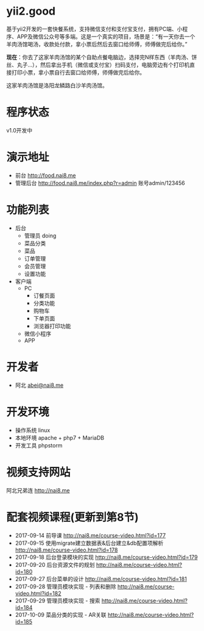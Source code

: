 yii2.good
============================
基于yii2开发的一套快餐系统，支持微信支付和支付宝支付，拥有PC端、小程序、APP及微信公众号等多端。这是一个真实的项目，场景是：“有一天你去一个羊肉汤馆喝汤，收款处付款，拿小票后然后去窗口给师傅，师傅做完后给你。”

**现在**：你去了这家羊肉汤馆的某个自助点餐电脑边，选择完N样东西（羊肉汤、饼丝、丸子...），然后拿出手机（微信或支付宝）扫码支付，电脑旁边有个打印机直接打印小票，拿小票自行去窗口给师傅，师傅做完后给你。

这家羊肉汤馆是洛阳龙鳞路白沙羊肉汤馆。

# 程序状态
v1.0开发中

# 演示地址
- 前台 http://food.nai8.me
- 管理后台 http://food.nai8.me/index.php?r=admin  账号admin/123456

# 功能列表
- 后台
  - 管理员 doing
  - 菜品分类
  - 菜品
  - 订单管理
  - 会员管理
  - 设置功能
- 客户端
  - PC
    - 订餐页面
    - 分类功能
    - 购物车
    - 下单页面
    - 浏览器打印功能
  - 微信小程序
  - APP

# 开发者
- 阿北 <abei@nai8.me>

# 开发环境
- 操作系统 linux
- 本地环境 apache + php7 + MariaDB
- 开发工具 phpstorm

# 视频支持网站
阿北兄弟连 http://nai8.me

# 配套视频课程(更新到第8节)
- 2017-09-14 前导课 http://nai8.me/course-video.html?id=177
- 2017-09-15 使用migrate建立数据表&后台建立&db配置项解析 http://nai8.me/course-video.html?id=178
- 2017-09-18 后台登录模块的实现 http://nai8.me/course-video.html?id=179
- 2017-09-20 后台资源文件的规划 http://nai8.me/course-video.html?id=180
- 2017-09-27 后台菜单的设计 http://nai8.me/course-video.html?id=181
- 2017-09-28 管理员模块实现 - 列表和删除 http://nai8.me/course-video.html?id=182
- 2017-09-29 管理员模块实现 - 搜索 http://nai8.me/course-video.html?id=184
- 2017-10-09 菜品分类的实现 - AR关联 http://nai8.me/course-video.html?id=185
